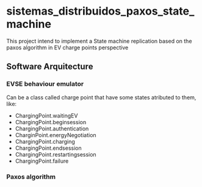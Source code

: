 # sistemas_distribuidos_paxos_state_machine

This project intend to implement a State machine replication based on the paxos algorithm in EV charge points perspective

## Software Arquitecture

### EVSE behaviour emulator

Can be a class called charge point that have some states atributed to them, like:

- ChargingPoint.waitingEV
- ChargingPoint.beginsession
- ChargingPoint.authentication
- CharginPoint.energyNegotiation
- ChargingPoint.charging
- ChargingPoint.endsession
- ChargingPoint.restartingsession
- ChargingPoint.failure

### Paxos algorithm
